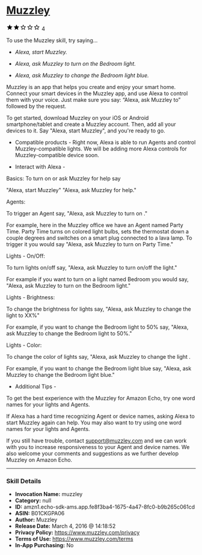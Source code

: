 # [Muzzley](http://alexa.amazon.com/#skills/amzn1.echo-sdk-ams.app.fe8f3ba4-1675-4a47-8fc0-b9b265c061cd)
![2 stars](../../images/ic_star_black_18dp_1x.png)![2 stars](../../images/ic_star_black_18dp_1x.png)![2 stars](../../images/ic_star_border_black_18dp_1x.png)![2 stars](../../images/ic_star_border_black_18dp_1x.png)![2 stars](../../images/ic_star_border_black_18dp_1x.png) 4

To use the Muzzley skill, try saying...

* *Alexa, start Muzzley.*

* *Alexa, ask Muzzley to turn on the Bedroom light.*

* *Alexa, ask Muzzley to change the Bedroom light blue.*

Muzzley is an app that helps you create and enjoy your smart home. Connect your smart devices in the Muzzley app, and use Alexa to control them with your voice. Just make sure you say: “Alexa, ask Muzzley to” followed by the request.

To get started, download Muzzley on your iOS or Android smartphone/tablet and create a Muzzley account. Then, add all your devices to it. Say "Alexa, start Muzzley", and you're ready to go.

- Compatible products -
Right now, Alexa is able to run Agents and control Muzzley-compatible lights.  We will be adding more Alexa controls for Muzzley-compatible device soon.

- Interact with Alexa -

Basics:
To turn on or ask Muzzley for help say

"Alexa, start Muzzley"
"Alexa, ask Muzzley for help."

Agents:

To trigger an Agent say, "Alexa, ask Muzzley to turn on <Agent name>."  

For example, here in the Muzzley office we have an Agent named Party Time.  Party Time turns on colored light bulbs, sets the thermostat down a couple degrees and switches on a smart plug connected to a lava lamp.  To trigger it you would say "Alexa, ask Muzzley to turn on Party Time."  

Lights - On/Off:

To turn lights on/off say, "Alexa, ask Muzzley to turn on/off the <name> light."

For example if you want to turn on a light named Bedroom you would say, "Alexa, ask Muzzley to turn on the Bedroom light."

Lights - Brightness:

To change the brightness for lights say, "Alexa, ask Muzzley to change the <name> light to XX%"

For example, if you want to change the Bedroom light to 50% say, "Alexa, ask Muzzley to change the Bedroom light to 50%."

Lights - Color:

To change the color of lights say, "Alexa, ask Muzzley to change the <name> light <color>.

For example, if you want to change the Bedroom light blue say, "Alexa, ask Muzzley to change the Bedroom light blue."

- Additional Tips -

To get the best experience with the Muzzley for Amazon Echo, try one word names for your lights and Agents.

If Alexa has a hard time recognizing Agent or device names, asking Alexa to start Muzzley again can help.  You may also want to try using one word names for your lights and Agents.  

If you still have trouble, contact support@muzzley.com and we can work with you to increase responsiveness to your Agent and device names. We also welcome your comments and suggestions as we further develop Muzzley on Amazon Echo.

***

### Skill Details

* **Invocation Name:** muzzley
* **Category:** null
* **ID:** amzn1.echo-sdk-ams.app.fe8f3ba4-1675-4a47-8fc0-b9b265c061cd
* **ASIN:** B01CKGPA06
* **Author:** Muzzley
* **Release Date:** March 4, 2016 @ 14:18:52
* **Privacy Policy:** https://www.muzzley.com/privacy
* **Terms of Use:** https://www.muzzley.com/terms
* **In-App Purchasing:** No
